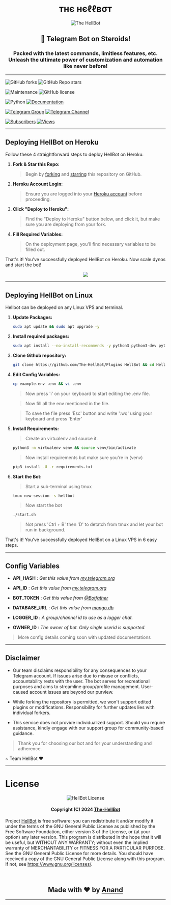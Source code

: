 <h1 align="center"><b>тнє нєℓℓвσт</b></h1>

<p align="center"><img src="https://te.legra.ph/file/d64669dd01c40923f1da4.jpg" alt="The HellBot"></p>

<h2 align="center">🚀 Telegram Bot on Steroids!</h3>

<h3 align="center">
    Packed with the latest commands, limitless features, etc. </br>
    Unleash the ultimate power of customization and automation like never before!
</h3>

---

![GitHub forks](https://img.shields.io/github/forks/The-HellBot/HellBot?style=social)
![GitHub Repo stars](https://img.shields.io/github/stars/The-HellBot/Hellbot?style=social)

![Maintenance](https://img.shields.io/badge/Maintained%3F-Yes-white?&style=social&logo=hugo)
![GitHub license](https://img.shields.io/github/license/The-HellBot/HellBot?&style=social&logo=github)

![Python](https://img.shields.io/badge/Python-v3.10-white?style=social&logo=python)
[![Documentation](https://img.shields.io/badge/Documentations-docs.hellbot.tech-white?&style=social&logo=gitbook)](https://the-hellbot.gitbook.io/)

[![Telegram Group](https://img.shields.io/badge/Telegram-Group-white?&style=social&logo=telegram)](https://telegram.dog/hellbot_chat)
[![Telegram Channel](https://img.shields.io/badge/Telegram-Channel-white?&style=social&logo=telegram)](https://telegram.dog/its_hellbot)

[![Subscribers](https://img.shields.io/youtube/channel/subscribers/UC7Jr0FnRApx5nJASUfOjqJQ?style=social)](https://youtube.com/channel/UC7Jr0FnRApx5nJASUfOjqJQ)
[![Views](https://img.shields.io/youtube/views/leMyoT-qDH4?label=Tutorial+•+Heroku+•&style=social)](https://youtu.be/leMyoT-qDH4)

---

## Deploying HellBot on Heroku

Follow these 4 straightforward steps to deploy HellBot on Heroku:

1. **Fork & Star this Repo:**
    > Begin by [forking](https://github.com/Team-CF-Bots/HellBot) and [starring](https://github.com/Team-CF-Bots/HellBot) this repository on GitHub.

2. **Heroku Account Login:**
   > Ensure you are logged into your [Heroku account](https://dashboard.heroku.com) before proceeding.

3. **Click "Deploy to Heroku":**
   > Find the "Deploy to Heroku" button below, and click it, but make sure you are deploying from your fork.

4. **Fill Required Variables:**
   > On the deployment page, you'll find necessary variables to be filled out.

That's it! You've successfully deployed HellBot on Heroku. Now scale dynos and start the bot!

<p align="center">
    <a href="https://heroku.com/deploy"><img src="https://img.shields.io/badge/HellBot-Deploy%20To%20Heroku-black?style=for-the-badge&logo=heroku"/></a>
</p>

---

## Deploying HellBot on Linux

Hellbot can be deployed on any Linux VPS and terminal.

1. **Update Packages:**   
    ```bash
    sudo apt update && sudo apt upgrade -y
   ```

2. **Install required packages:**
    ```bash
    sudo apt install --no-install-recommends -y python3 python3-dev python3-pip python3-virtualenv git mediainfo nano ffmpeg unzip tmux
    ```
   
3. **Clone Github repository:**
   ```bash
   git clone https://github.com/The-HellBot/Plugins HellBot && cd HellBot
   ```

4. **Edit Config Variables:**
   ```bash
   cp example.env .env && vi .env
   ```
   > Now press 'i' on your keyboard to start editing the .env file.
   
   > Now fill all the env mentioned in the file.
   
   > To save the file press 'Esc' button and write ':wq' using your keyboard and press 'Enter'

5. **Install Requirements:**
    > Create an virtualenv and source it.
    ```bash
    python3 -m virtualenv venv && source venv/bin/activate
    ```
    > Now install requirements but make sure you're in (venv)
    ```bash
    pip3 install -U -r requirements.txt
    ```

6. **Start the Bot:**
    > Start a sub-terminal using tmux
    ```bash
    tmux new-session -s hellbot
    ```
    > Now start the bot
    ```bash
    ./start.sh
    ```
    > Not press 'Ctrl + B' then 'D' to detatch from tmux and let your bot run in background.

That's it! You've successfully deployed HellBot on a Linux VPS in 6 easy steps.

---

## Config Variables

- **API_HASH** : _Get this value from [my.telegram.org](https://my.telegram.org)_

- **API_ID** : _Get this value from [my.telegram.org](https://my.telegram.org)_

- **BOT_TOKEN** : _Get this value from [@Botfather](https://telegram.dog/BotFather)_

- **DATABASE_URL** : _Get this value from [mongo.db](https://account.mongodb.com/account/login)_

- **LOGGER_ID** : _A group/channel id to use as a logger chat._

- **OWNER_ID** : _The owner of bot. Only single userid is supported._

> More config details coming soon with updated documentations

---

## Disclaimer

- Our team disclaims responsibility for any consequences to your Telegram account.
If issues arise due to misuse or conflicts, accountability rests with the user.
The bot serves for recreational purposes and aims to streamline group/profile management.
User-caused account issues are beyond our purview.

- While forking the repository is permitted, we won't support edited plugins or modifications.
Responsibility for further updates lies with individual forkers. 

- This service does not provide individualized support.
Should you require assistance, kindly engage with our support group for community-based guidance.

> Thank you for choosing our bot and for your understanding and adherence.

~ Team HellBot ❤️

---

# License

<p align="center">
    <img src="https://www.gnu.org/graphics/gplv3-or-later.png" alt="HellBot License">
</p>

<h4 align="center">
    Copyright (C) 2024 <a href="https://github.com/The-HellBot">The-HellBot</a>
</h4>

Project [HellBot](https://github.com/The-HellBot/HellBot) is free software: you can redistribute it and/or modify
it under the terms of the GNU General Public License as published by
the Free Software Foundation, either version 3 of the License, or
(at your option) any later version.
This program is distributed in the hope that it will be useful,
but WITHOUT ANY WARRANTY; without even the implied warranty of
MERCHANTABILITY or FITNESS FOR A PARTICULAR PURPOSE. See the
GNU General Public License for more details.
You should have received a copy of the GNU General Public License
along with this program. If not, see <https://www.gnu.org/licenses/>.

</br>

<h2 align="center">
    Made with ❤️ by <a href="https://github.com/HellBoy-OP">Anand</a>
</h2>

---
